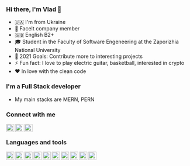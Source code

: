 ### Hi there, I'm Vlad 👋

- 🇺🇦 I'm from Ukraine
- 🏅 FaceIt company member
- 🇬🇧 English B2+
- 🎓 Student in the Faculty of Software Engeneering at the Zaporizhia National University
- 🥅 2021 Goals: Contribute more to interesting projects
- ⚡ Fun fact: I love to play electric guitar, basketball, interested in crypto
- ❤️ In love with the clean code


### I'm a Full Stack developer
- My main stacks are MERN, PERN

### Connect with me
<a href="https://t.me/whatislov6"><img align="left" alt="Vladyslav0060 | Telegram" width="22px" src="https://upload.wikimedia.org/wikipedia/commons/thumb/8/82/Telegram_logo.svg/1024px-Telegram_logo.svg.png" /></a>
<a href="https://www.upwork.com/freelancers/~010a7bf11842c97863"><img align="left" alt="Vladyslav0060 | UpWork" width="22px" src="https://www.svgrepo.com/show/331630/upwork.svg" /></a>
<a href="https://www.instagram.com/whatislov66/"><img align="left" alt="Vladyslav0060 | Instagram" width="22px" src="https://upload.wikimedia.org/wikipedia/commons/thumb/e/e7/Instagram_logo_2016.svg/2048px-Instagram_logo_2016.svg.png" /></a>
<br/>
### Languages and tools
<img align="left" alt="VSC" width="22px" src="https://www.vectorlogo.zone/logos/visualstudio_code/visualstudio_code-icon.svg" />
<img align="left" alt="HTML" width="22px" src="https://www.vectorlogo.zone/logos/w3_html5/w3_html5-icon.svg" />
<img align="left" alt="CSS" width="22px" src="https://www.vectorlogo.zone/logos/w3_css/w3_css-icon.svg" />
<img align="left" alt="JS" width="22px" src="https://www.vectorlogo.zone/logos/javascript/javascript-icon.svg" />
<img align="left" alt="Bootstrap" width="22px" src="https://www.vectorlogo.zone/logos/getbootstrap/getbootstrap-icon.svg" />
<img align="left" alt="React" width="22px" src="https://www.vectorlogo.zone/logos/reactjs/reactjs-icon.svg" />
<img align="left" alt="NodeJS" width="22px" src="https://www.vectorlogo.zone/logos/nodejs/nodejs-icon.svg" />
<img align="left" alt="Mongo" width="22px" src="https://www.vectorlogo.zone/logos/mongodb/mongodb-icon.svg" />
<img align="left" alt="Postgre" width="22px" src="https://www.vectorlogo.zone/logos/postgresql/postgresql-icon.svg" />
<img align="left" alt="Shopify" width="22px" src="https://www.vectorlogo.zone/logos/shopify/shopify-icon.svg" />




